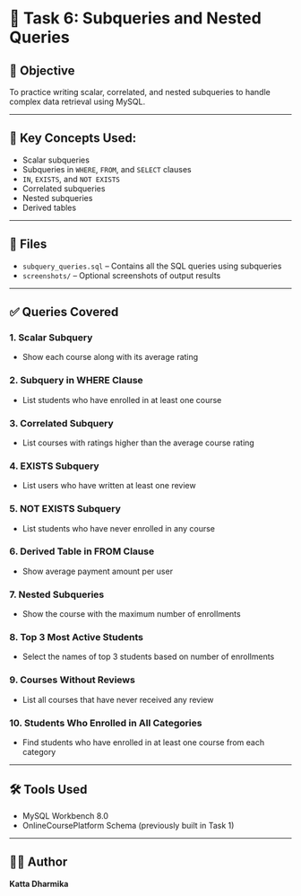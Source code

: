 # 📘 Task 6: Subqueries and Nested Queries

## 🎯 Objective
To practice writing scalar, correlated, and nested subqueries to handle complex data retrieval using MySQL.

---

## 🧠 Key Concepts Used:
- Scalar subqueries
- Subqueries in `WHERE`, `FROM`, and `SELECT` clauses
- `IN`, `EXISTS`, and `NOT EXISTS`
- Correlated subqueries
- Nested subqueries
- Derived tables

---

## 📂 Files
- `subquery_queries.sql` – Contains all the SQL queries using subqueries
- `screenshots/` – Optional screenshots of output results

---

## ✅ Queries Covered

### 1. Scalar Subquery
- Show each course along with its average rating

### 2. Subquery in WHERE Clause
- List students who have enrolled in at least one course

### 3. Correlated Subquery
- List courses with ratings higher than the average course rating

### 4. EXISTS Subquery
- List users who have written at least one review

### 5. NOT EXISTS Subquery
- List students who have never enrolled in any course

### 6. Derived Table in FROM Clause
- Show average payment amount per user

### 7. Nested Subqueries
- Show the course with the maximum number of enrollments

### 8. Top 3 Most Active Students
- Select the names of top 3 students based on number of enrollments

### 9. Courses Without Reviews
- List all courses that have never received any review

### 10. Students Who Enrolled in All Categories
- Find students who have enrolled in at least one course from each category

---

## 🛠️ Tools Used
- MySQL Workbench 8.0
- OnlineCoursePlatform Schema (previously built in Task 1)

---

## 👩‍💻 Author
**Katta Dharmika**

